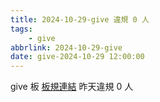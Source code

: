 ```yaml
---
title: 2024-10-29-give 違規 0 人
tags:
    - give
abbrlink: 2024-10-29-give
date: give-2024-10-29 12:00:00
---
```

give 板 [板規連結](https://www.ptt.cc/bbs/give/M.1612495900.A.C32.html)
昨天違規 0 人
